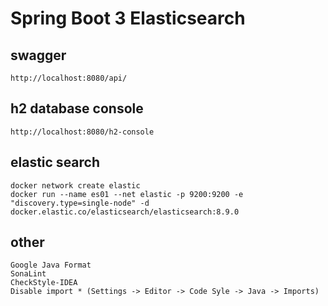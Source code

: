 # Spring Boot 3 Elasticsearch

## swagger
    http://localhost:8080/api/

## h2 database console
    http://localhost:8080/h2-console

## elastic search
    docker network create elastic
    docker run --name es01 --net elastic -p 9200:9200 -e "discovery.type=single-node" -d docker.elastic.co/elasticsearch/elasticsearch:8.9.0

## other
    Google Java Format
    SonaLint
    CheckStyle-IDEA
    Disable import * (Settings -> Editor -> Code Syle -> Java -> Imports)